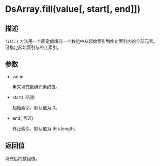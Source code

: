# DsArray.fill(value[, start[, end]])

## 描述

`fill()` 方法用一个固定值填充一个数组中从起始索引到终止索引内的全部元素。可指定起始索引与终止索引。

## 参数

- value

  用来填充数组元素的值。

- start( _可选_)

  起始索引，默认值为 0。

- end( _可选_)

  终止索引，默认值为 this.length。

## 返回值

填充后的数组值。
